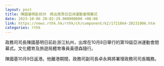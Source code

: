 ```yaml
---
layout: post
title: 陳國基明赴杭州　將出席周日亞洲運動會閉幕式
date: 2023-10-06 20:02:29.000000000 +08:00
link: https://news.rthk.hk/rthk/ch/component/k2/1721864-20231006.htm
categories: rthk
---
```


政務司司長陳國基明日前赴浙江杭州，出席在10月8日舉行的第19屆亞洲運動會閉幕式。文化體育及旅遊局體育專員黃德森隨行。

陳國基10月9日返港。他離港期間，政務司副司長卓永興將署理政務司司長職務。
